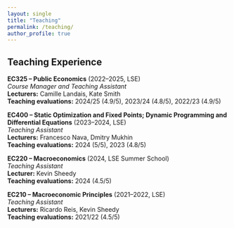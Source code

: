 ```yaml
---
layout: single
title: "Teaching"
permalink: /teaching/
author_profile: true
---
```


## Teaching Experience

**EC325 – Public Economics** (2022–2025, LSE)  
_Course Manager and Teaching Assistant_  
**Lecturers:** Camille Landais, Kate Smith  
**Teaching evaluations:** 2024/25 (4.9/5), 2023/24 (4.8/5), 2022/23 (4.9/5)

**EC400 – Static Optimization and Fixed Points; Dynamic Programming and Differential Equations** (2023–2024, LSE)  
_Teaching Assistant_  
**Lecturers:** Francesco Nava, Dmitry Mukhin  
**Teaching evaluations:** 2024 (5/5), 2023 (4.8/5)

**EC220 – Macroeconomics** (2024, LSE Summer School)  
_Teaching Assistant_  
**Lecturer:** Kevin Sheedy  
**Teaching evaluations:** 2024 (4.5/5)

**EC210 – Macroeconomic Principles** (2021–2022, LSE)  
_Teaching Assistant_  
**Lecturers:** Ricardo Reis, Kevin Sheedy  
**Teaching evaluations:** 2021/22 (4.5/5)